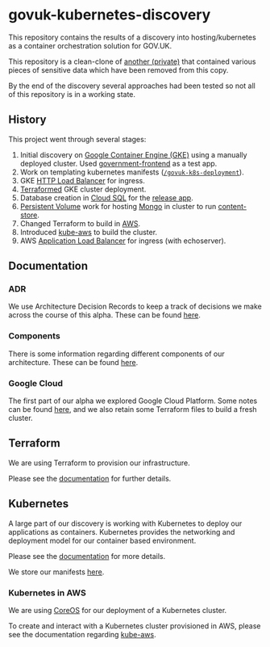 # govuk-kubernetes-discovery

This repository contains the results of a discovery into hosting/kubernetes as a container orchestration solution for GOV.UK.

This repository is a clean-clone of [another (private)](https://github.com/alphagov/govuk-hosting-discovery) that contained various pieces of sensitive data which have been removed from this copy.

By the end of the discovery several approaches had been tested so not all of this repository is in a working state.

## History

This project went through several stages:

1. Initial discovery on [Google Container Engine (GKE)](https://cloud.google.com/container-engine/) using a manually deployed cluster. Used [government-frontend](github.com/alphagov/government-frontend) as a test app.
2. Work on templating kubernetes manifests ([`/govuk-k8s-deployment`](/govuk-k8s-deployment)).
3. GKE [HTTP Load Balancer](https://cloud.google.com/container-engine/docs/tutorials/http-balancer) for ingress.
4. [Terraformed](https://terraform.io) GKE cluster deployment.
5. Database creation in [Cloud SQL](https://cloud.google.com/sql/) for the [release app](https://github.com/alphagov/release).
6. [Persistent Volume](https://kubernetes.io/docs/concepts/storage/persistent-volumes/) work for hosting [Mongo](https://www.mongodb.com/) in cluster to run [content-store](https://github.com/alphagov/content-store).
7. Changed Terraform to build in [AWS](https://aws.amazon.com).
8. Introduced [kube-aws](https://github.com/kubernetes-incubator/kube-aws) to build the cluster.
9. AWS [Application Load Balancer](https://aws.amazon.com/elasticloadbalancing/applicationloadbalancer/) for ingress (with echoserver).


## Documentation

### ADR

We use Architecture Decision Records to keep a track of decisions we make across
the course of this alpha. These can be found [here](doc/architecture/decisions).

### Components

There is some information regarding different components of our architecture. These
can be found [here](doc/components).

### Google Cloud

The first part of our alpha we explored Google Cloud Platform. Some notes can be
found [here](googlecloud.md), and we also retain some Terraform files to build
a fresh cluster.

## Terraform

We are using Terraform to provision our infrastructure.

Please see the [documentation](terraform/README.md) for further details.

## Kubernetes

A large part of our discovery is working with Kubernetes to deploy our applications
as containers. Kubernetes provides the networking and deployment model for our
container based environment.

Please see the [documentation](kubernetes/README.md) for more details.

We store our manifests [here](kubernetes/manifests).

### Kubernetes in AWS

We are using [CoreOS](https://coreos.com/) for our deployment of a Kubernetes cluster.

To create and interact with a Kubernetes cluster provisioned in AWS, please see the documentation
regarding [kube-aws](kube-aws/README.md).

